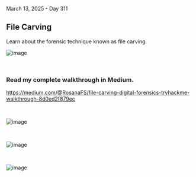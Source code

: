 March 13, 2025 - Day 311<br>

<h2>File Carving</h2>
<p>Learn about the forensic technique known as file carving.</p>

![image](https://github.com/user-attachments/assets/c0ba410f-0b61-4a93-80fd-bd9e0fbbb068)


<br>
<h3>Read my complete walkthrough in Medium.</h3>

https://medium.com/@RosanaFS/file-carving-digital-forensics-tryhackme-walkthrough-8d0ed2f879ec


<br>

![image](https://github.com/user-attachments/assets/13816ec5-534d-4242-8cc7-9eddb935868f)

<br>

![image](https://github.com/user-attachments/assets/7f174dd9-3011-4dd9-bfbb-5ef5cdc98ebc)

<br>

![image](https://github.com/user-attachments/assets/eff3e81b-8800-42ba-bc2d-dc00abdca111)
